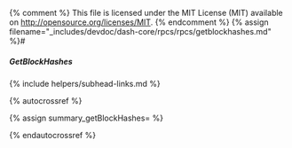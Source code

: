 {% comment %}
This file is licensed under the MIT License (MIT) available on
http://opensource.org/licenses/MIT.
{% endcomment %}
{% assign filename="_includes/devdoc/dash-core/rpcs/rpcs/getblockhashes.md" %}#

##### GetBlockHashes
{% include helpers/subhead-links.md %}

{% autocrossref %}

{% assign summary_getBlockHashes= %}

{% endautocrossref %}
